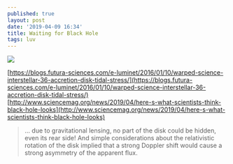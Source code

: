 ```yaml
---
published: true
layout: post
date: '2019-04-09 16:34'
title: Waiting for Black Hole
tags: luv 
---
```

![](https://blogs.futura-sciences.com/e-luminet/wp-content/uploads/sites/11/2013/12/Science1.jpg)

[https://blogs.futura-sciences.com/e-luminet/2016/01/10/warped-science-interstellar-36-accretion-disk-tidal-stress/](https://blogs.futura-sciences.com/e-luminet/2016/01/10/warped-science-interstellar-36-accretion-disk-tidal-stress/)  
[http://www.sciencemag.org/news/2019/04/here-s-what-scientists-think-black-hole-looks](http://www.sciencemag.org/news/2019/04/here-s-what-scientists-think-black-hole-looks)

> ... due to gravitational lensing, no part of the disk could be hidden, even its rear side! And simple considerations about the relativistic rotation of the disk implied that a strong Doppler shift would cause a strong asymmetry of the apparent flux.

